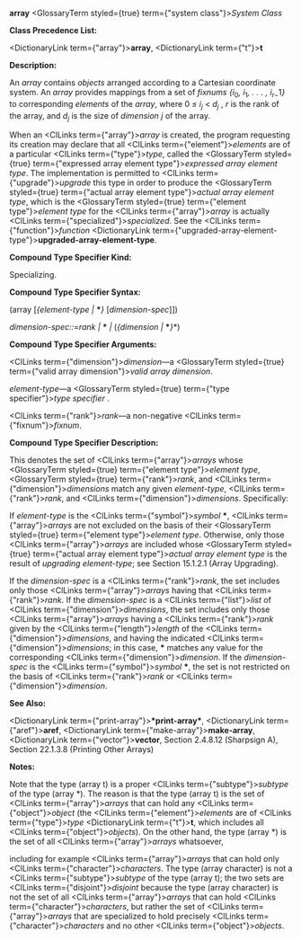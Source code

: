**array** <GlossaryTerm styled={true} term={"system class"}><i>System Class</i></GlossaryTerm> 



**Class Precedence List:** 



<DictionaryLink  term={"array"}><b>array</b></DictionaryLink>, <DictionaryLink  term={"t"}><b>t</b></DictionaryLink> 



**Description:** 



An <i>array</i> contains <i>objects</i> arranged according to a Cartesian coordinate system. An <i>array</i> provides mappings from a set of <i>fixnums \{i</i><sub>0</sub><i>, i</i><sub>1</sub><i>, . . . , i<sub>r−</sub></i>1<i>\}</i> to corresponding <i>elements</i> of the <i>array</i>, where 0 <i>≤ i<sub>j</sub></i> &lt; <i>d<sub>j</sub></i> , <i>r</i> is the rank of the array, and <i>d<sub>j</sub></i> is the size of <i>dimension j</i> of the array. 



When an <ClLinks  term={"array"}><i>array</i></ClLinks> is created, the program requesting its creation may declare that all <ClLinks  term={"element"}><i>elements</i></ClLinks> are of a particular <ClLinks  term={"type"}><i>type</i></ClLinks>, called the <GlossaryTerm styled={true} term={"expressed array element type"}><i>expressed array element type</i></GlossaryTerm>. The implementation is permitted to <ClLinks  term={"upgrade"}><i>upgrade</i></ClLinks> this type in order to produce the <GlossaryTerm styled={true} term={"actual array element type"}><i>actual array element type</i></GlossaryTerm>, which is the <GlossaryTerm styled={true} term={"element type"}><i>element type</i></GlossaryTerm> for the <ClLinks  term={"array"}><i>array</i></ClLinks> is actually <ClLinks  term={"specialized"}><i>specialized</i></ClLinks>. See the <ClLinks  term={"function"}><i>function</i></ClLinks> <DictionaryLink  term={"upgraded-array-element-type"}><b>upgraded-array-element-type</b></DictionaryLink>. 



**Compound Type Specifier Kind:** 



Specializing. 



**Compound Type Specifier Syntax:** 



(array [*\{element-type |* **\****\}* [*dimension-spec*]]) 



*dimension-spec::*=*rank |* **\*** *|* (*\{dimension |* **\****\}*\*) 



**Compound Type Specifier Arguments:** 



<ClLinks  term={"dimension"}><i>dimension</i></ClLinks>—a <GlossaryTerm styled={true} term={"valid array dimension"}><i>valid array dimension</i></GlossaryTerm>. 



*element-type*—a <GlossaryTerm styled={true} term={"type specifier"}><i>type specifier</i></GlossaryTerm> . 



<ClLinks  term={"rank"}><i>rank</i></ClLinks>—a non-negative <ClLinks  term={"fixnum"}><i>fixnum</i></ClLinks>. 



**Compound Type Specifier Description:** 



This denotes the set of <ClLinks  term={"array"}><i>arrays</i></ClLinks> whose <GlossaryTerm styled={true} term={"element type"}><i>element type</i></GlossaryTerm>, <GlossaryTerm styled={true} term={"rank"}><i>rank</i></GlossaryTerm>, and <ClLinks  term={"dimension"}><i>dimensions</i></ClLinks> match any given *element-type*, <ClLinks  term={"rank"}><i>rank</i></ClLinks>, and <ClLinks  term={"dimension"}><i>dimensions</i></ClLinks>. Specifically: 



If *element-type* is the <ClLinks  term={"symbol"}><i>symbol</i></ClLinks> **\***, <ClLinks  term={"array"}><i>arrays</i></ClLinks> are not excluded on the basis of their <GlossaryTerm styled={true} term={"element type"}><i>element type</i></GlossaryTerm>. Otherwise, only those <ClLinks  term={"array"}><i>arrays</i></ClLinks> are included whose <GlossaryTerm styled={true} term={"actual array element type"}><i>actual array element type</i></GlossaryTerm> is the result of *upgrading element-type*; see Section 15.1.2.1 (Array Upgrading). 



If the *dimension-spec* is a <ClLinks  term={"rank"}><i>rank</i></ClLinks>, the set includes only those <ClLinks  term={"array"}><i>arrays</i></ClLinks> having that <ClLinks  term={"rank"}><i>rank</i></ClLinks>. If the *dimension-spec* is a <ClLinks  term={"list"}><i>list</i></ClLinks> of <ClLinks  term={"dimension"}><i>dimensions</i></ClLinks>, the set includes only those <ClLinks  term={"array"}><i>arrays</i></ClLinks> having a <ClLinks  term={"rank"}><i>rank</i></ClLinks> given by the <ClLinks  term={"length"}><i>length</i></ClLinks> of the <ClLinks  term={"dimension"}><i>dimensions</i></ClLinks>, and having the indicated <ClLinks  term={"dimension"}><i>dimensions</i></ClLinks>; in this case, **\*** matches any value for the corresponding <ClLinks  term={"dimension"}><i>dimension</i></ClLinks>. If the *dimension-spec* is the <ClLinks  term={"symbol"}><i>symbol</i></ClLinks> **\***, the set is not restricted on the basis of <ClLinks  term={"rank"}><i>rank</i></ClLinks> or <ClLinks  term={"dimension"}><i>dimension</i></ClLinks>. 







 



 



**See Also:** 



<DictionaryLink  term={"print-array"}><b>\*print-array\*</b></DictionaryLink>, <DictionaryLink  term={"aref"}><b>aref</b></DictionaryLink>, <DictionaryLink  term={"make-array"}><b>make-array</b></DictionaryLink>, <DictionaryLink  term={"vector"}><b>vector</b></DictionaryLink>, Section 2.4.8.12 (Sharpsign A), Section 22.1.3.8 (Printing Other Arrays) 



**Notes:** 



Note that the type (array t) is a proper <ClLinks  term={"subtype"}><i>subtype</i></ClLinks> of the type (array \*). The reason is that the type (array t) is the set of <ClLinks  term={"array"}><i>arrays</i></ClLinks> that can hold any <ClLinks  term={"object"}><i>object</i></ClLinks> (the <ClLinks  term={"element"}><i>elements</i></ClLinks> are of <ClLinks  term={"type"}><i>type</i></ClLinks> <DictionaryLink  term={"t"}><b>t</b></DictionaryLink>, which includes all <ClLinks  term={"object"}><i>objects</i></ClLinks>). On the other hand, the type (array \*) is the set of all <ClLinks  term={"array"}><i>arrays</i></ClLinks> whatsoever, 



including for example <ClLinks  term={"array"}><i>arrays</i></ClLinks> that can hold only <ClLinks  term={"character"}><i>characters</i></ClLinks>. The type (array character) is not a <ClLinks  term={"subtype"}><i>subtype</i></ClLinks> of the type (array t); the two sets are <ClLinks  term={"disjoint"}><i>disjoint</i></ClLinks> because the type (array character) is not the set of all <ClLinks  term={"array"}><i>arrays</i></ClLinks> that can hold <ClLinks  term={"character"}><i>characters</i></ClLinks>, but rather the set of <ClLinks  term={"array"}><i>arrays</i></ClLinks> that are specialized to hold precisely <ClLinks  term={"character"}><i>characters</i></ClLinks> and no other <ClLinks  term={"object"}><i>objects</i></ClLinks>. 



